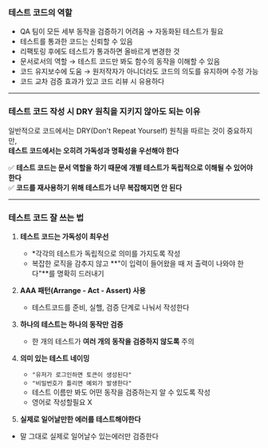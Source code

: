 ### 테스트 코드의 역할
- QA 팀이 모든 세부 동작을 검증하기 어려움 → 자동화된 테스트가 필요  
- 테스트를 통과한 코드는 신뢰할 수 있음
- 리팩토링 후에도 테스트가 통과하면 올바르게 변경한 것  
- 문서로서의 역할 → 테스트 코드만 봐도 함수의 동작을 이해할 수 있음  
- 코드 유지보수에 도움 → 원저작자가 아니더라도 코드의 의도를 유지하며 수정 가능  
- 코드 교차 검증 효과가 있고 코드 리뷰 시 유용하다  

---

###  테스트 코드 작성 시 DRY 원칙을 지키지 않아도 되는 이유
일반적으로 코드에서는 DRY(Don't Repeat Yourself) 원칙을 따르는 것이 중요하지만,  
**테스트 코드에서는 오히려 가독성과 명확성을 우선해야 한다**  

✅ **테스트 코드는 문서 역할을 하기 때문에 개별 테스트가 독립적으로 이해될 수 있어야 한다**  
✅ **코드를 재사용하기 위해 테스트가 너무 복잡해지면 안 된다**  

---

### 테스트 코드 잘 쓰는 법
1. **테스트 코드는 가독성이 최우선**  
   - *각각의 테스트가 독립적으로 의미를 가지도록 작성
   - 복잡한 로직을 감추지 않고 **"이 입력이 들어왔을 때 저 출력이 나와야 한다"**를 명확히 드러내기  

2. **AAA 패턴(Arrange - Act - Assert) 사용**  
   - 테스트코드를 준비, 실핼, 검증 단계로 나눠서 작성한다

3. **하나의 테스트는 하나의 동작만 검증**  
   - 한 개의 테스트가 **여러 개의 동작을 검증하지 않도록** 주의  

4. **의미 있는 테스트 네이밍**  
   - `"유저가 로그인하면 토큰이 생성된다"`  
   - `"비밀번호가 틀리면 예외가 발생한다"`  
   - 테스트 이름만 봐도 어떤 동작을 검증하는지 알 수 있도록 작성
   - 영어로 작성할필요 X

5. **실제로 일어날만한 에러를 테스트해야한다**
  - 말 그대로 실제로 일어날수 있는에러만 검증한다
